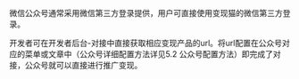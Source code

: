微信公众号通常采用微信第三方登录提供，用户可直接使用变现猫的微信第三方登录。

开发者可在开发者后台-对接中直接获取相应变现产品的url。将url配置在公众号对应的菜单或文章中（公众号详细配置方法详见5.2 公众号配置方法）即完成了对接，公众号就可以直接进行推广变现。

